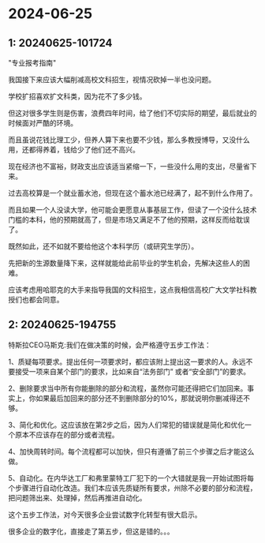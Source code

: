 # 2024-06-25

## 1: 20240625-101724

"专业报考指南" 

我国接下来应该大幅削减高校文科招生，视情况砍掉一半也没问题。

学校扩招喜欢扩文科类，因为花不了多少钱。

但这对很多学生则是伤害，浪费四年时间，给了他们不切实际的期望，最后就业的时候面对严酷的环境。

而且虽说花钱比理工少，但养人算下来也要不少钱，那么多教授博导，又没什么用，还都得养着，钱给少了他们还不高兴。

现在经济也不富裕，财政支出应该适当紧缩一下，一些没什么用的支出，尽量省下来。

过去高校算是一个就业蓄水池，但现在这个蓄水池已经满了，起不到什么作用了。

而且如果一个人没读大学，他可能会更愿意从事基层工作，但读了一个没什么技术门槛的本科，他的预期就高了，但是市场又满足不了他的预期，这样反而给耽误了。

既然如此，还不如就不要给他这个本科学历（或研究生学历）。

先把新的生源数量降下来，这样就能给此前毕业的学生机会，先解决这些人的困难。

应该考虑用哈耶克的大手来指导我国的文科招生，这点我相信高校广大文学社科教授们也都会同意。

## 2: 20240625-194755

特斯拉CEO马斯克:我们在做决策的时候，会严格遵守五步工作法：

1、质疑每项要求。提出任何一项要求时，都应该附上提出这一要求的人。永远不要接受一项来自某个部门的要求，比如来自“法务部门” 或者“安全部门”的要求。

2、删除要求当中所有你能删除的部分和流程，虽然你可能还得把它们加回来。事实上，你如果最后加回来的部分还不到删除部分的10%，那就说明你删减得还不够。

3、简化和优化。这应该放在第2步之后，因为人们常犯的错误就是简化和优化一个原本不应该存在的部分或者流程。

4、加快周转时间。每个流程都可以加快，但只有遵循了前三个步骤之后才能这么做。

5、自动化。在内华达工厂和弗里蒙特工厂犯下的一个大错就是我一开始试图将每个步骤进行自动化改造。我们本应该先质疑所有要求，州除不必要的部分和流程，把问题筛出来、处理掉，然后再推进自动化。

这个五步工作法，对今天很多企业尝试数字化转型有很大启示。

很多企业的数字化，直接走了第五步，但这是错的。。。

